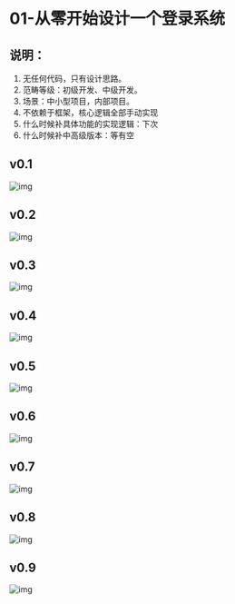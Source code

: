 # 01-从零开始设计一个登录系统



## 说明：

1. 无任何代码，只有设计思路。
2. 范畴等级：初级开发、中级开发。
3. 场景：中小型项目，内部项目。
4. 不依赖于框架，核心逻辑全部手动实现
5. 什么时候补具体功能的实现逻辑：下次
6. 什么时候补中高级版本：等有空



## v0.1

![img](../assets/16f0c600b9f4fcc5.png)



## v0.2

![img](../assets/16f0c602b6257ea2.png)

## v0.3

![img](../assets/16f0c60af17426e3.png)



## v0.4

![img](../assets/16f0c60d35285fd2.png)



## v0.5

![img](../assets/16f0c60f4fed0e0a.png)



## v0.6

![img](../assets/16f0c6140c61bf60.png)



## v0.7

![img](../assets/16f0c61604fcf6e4.png)



## v0.8

![img](../assets/16f0c6181575c39d.png)

## v0.9

![img](../assets/16f0c61a8a9361ad.png)
